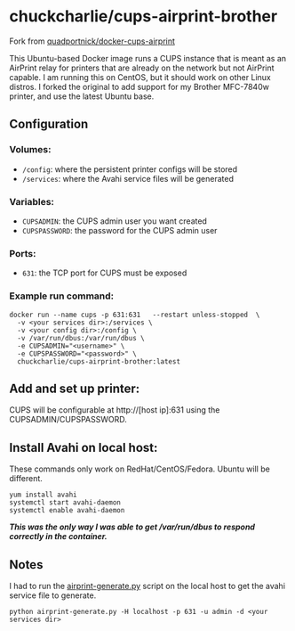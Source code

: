 # chuckcharlie/cups-airprint-brother

Fork from [quadportnick/docker-cups-airprint](https://github.com/quadportnick/docker-cups-airprint)

This Ubuntu-based Docker image runs a CUPS instance that is meant as an AirPrint relay for printers that are already on the network but not AirPrint capable. I am running this on CentOS, but it should work on other Linux distros. I forked the original to add support for my Brother MFC-7840w printer, and use the latest Ubuntu base.

## Configuration

### Volumes:
* `/config`: where the persistent printer configs will be stored
* `/services`: where the Avahi service files will be generated

### Variables:
* `CUPSADMIN`: the CUPS admin user you want created
* `CUPSPASSWORD`: the password for the CUPS admin user

### Ports:
* `631`: the TCP port for CUPS must be exposed

### Example run command:
```
docker run --name cups -p 631:631   --restart unless-stopped  \
  -v <your services dir>:/services \
  -v <your config dir>:/config \
  -v /var/run/dbus:/var/run/dbus \
  -e CUPSADMIN="<username>" \
  -e CUPSPASSWORD="<password>" \
  chuckcharlie/cups-airprint-brother:latest
```

## Add and set up printer:
CUPS will be configurable at http://[host ip]:631 using the CUPSADMIN/CUPSPASSWORD.

## Install Avahi on local host:
These commands only work on RedHat/CentOS/Fedora. Ubuntu will be different.
```
yum install avahi
systemctl start avahi-daemon
systemctl enable avahi-daemon
```
***This was the only way I was able to get /var/run/dbus to respond correctly in the container.***

## Notes
I had to run the [airprint-generate.py](/root/root/airprint-generate.py) script on the local host to get the avahi service file to generate.
```
python airprint-generate.py -H localhost -p 631 -u admin -d <your services dir>
```
